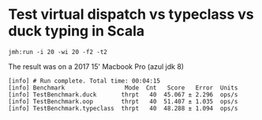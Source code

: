 # Test virtual dispatch vs typeclass vs duck typing in Scala

```
jmh:run -i 20 -wi 20 -f2 -t2
```

The result was on a 2017 15' Macbook Pro (azul jdk 8)

```
[info] # Run complete. Total time: 00:04:15
[info] Benchmark                 Mode  Cnt   Score   Error  Units
[info] TestBenchmark.duck       thrpt   40  45.067 ± 2.296  ops/s
[info] TestBenchmark.oop        thrpt   40  51.407 ± 1.035  ops/s
[info] TestBenchmark.typeclass  thrpt   40  48.288 ± 1.094  ops/s
```